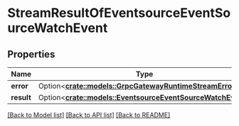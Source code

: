 # StreamResultOfEventsourceEventSourceWatchEvent

## Properties

Name | Type | Description | Notes
------------ | ------------- | ------------- | -------------
**error** | Option<[**crate::models::GrpcGatewayRuntimeStreamError**](grpc.gateway.runtime.StreamError.md)> |  | [optional]
**result** | Option<[**crate::models::EventsourceEventSourceWatchEvent**](eventsource.EventSourceWatchEvent.md)> |  | [optional]

[[Back to Model list]](../README.md#documentation-for-models) [[Back to API list]](../README.md#documentation-for-api-endpoints) [[Back to README]](../README.md)


